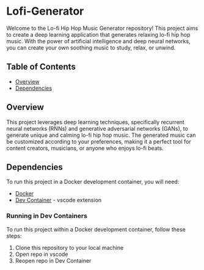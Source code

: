 # Lofi-Generator

Welcome to the Lo-fi Hip Hop Music Generator repository! This project aims to create a deep learning application that generates relaxing lo-fi hip hop music. With the power of artificial intelligence and deep neural networks, you can create your own soothing music to study, relax, or unwind.

## Table of Contents

- [Overview](#overview)
- [Dependencies](#dependencies)

## Overview

This project leverages deep learning techniques, specifically recurrent neural networks (RNNs) and generative adversarial networks (GANs), to generate unique and calming lo-fi hip hop music. The generated music can be customized according to your preferences, making it a perfect tool for content creators, musicians, or anyone who enjoys lo-fi beats.

## Dependencies

To run this project in a Docker development container, you will need:

- [Docker](https://www.docker.com/get-started) 
- [Dev Container](https://marketplace.visualstudio.com/items?itemName=ms-vscode-remote.remote-containers) - vscode extension

### Running in Dev Containers

To run this project within a Docker development container, follow these steps:

1. Clone this repository to your local machine
2. Open repo in vscode
3. Reopen repo in Dev Container 
